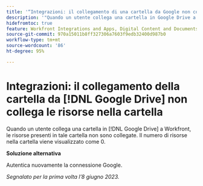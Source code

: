 ```yaml
---
title: '“Integrazioni: il collegamento di una cartella da Google non collega le risorse nella cartella”'
description: '"Quando un utente collega una cartella in Google Drive a Workfront, le risorse in tale cartella non sono collegate. Il numero di risorse nella cartella viene visualizzato come 0.”'
hidefromtoc: true
feature: Workfront Integrations and Apps, Digital Content and Documents
source-git-commit: 970a15011b8ff327306a7603f9edb32400d987b0
workflow-type: tm+mt
source-wordcount: '86'
ht-degree: 95%

---
```



# Integrazioni: il collegamento della cartella da [!DNL Google Drive] non collega le risorse nella cartella

Quando un utente collega una cartella in [!DNL Google Drive] a Workfront, le risorse presenti in tale cartella non sono collegate. Il numero di risorse nella cartella viene visualizzato come 0.

**Soluzione alternativa**

Autentica nuovamente la connessione Google.

_Segnalato per la prima volta l’8 giugno 2023._
